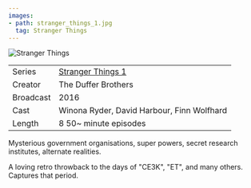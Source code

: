 ```yaml
---
images:
- path: stranger_things_1.jpg
  tag: Stranger Things
---
```

![Stranger Things](stranger_things_1.jpg)

| | |
|-|-|
Series|[Stranger Things 1](https://www.netflix.com/title/80057281)
Creator|The Duffer Brothers
Broadcast|2016
Cast|Winona Ryder, David Harbour, Finn Wolfhard
Length|8 50~ minute episodes

Mysterious government organisations, super powers,
secret research institutes, alternate realities.

A loving retro throwback to the days of "CE3K", "ET",
and many others. Captures that period.
